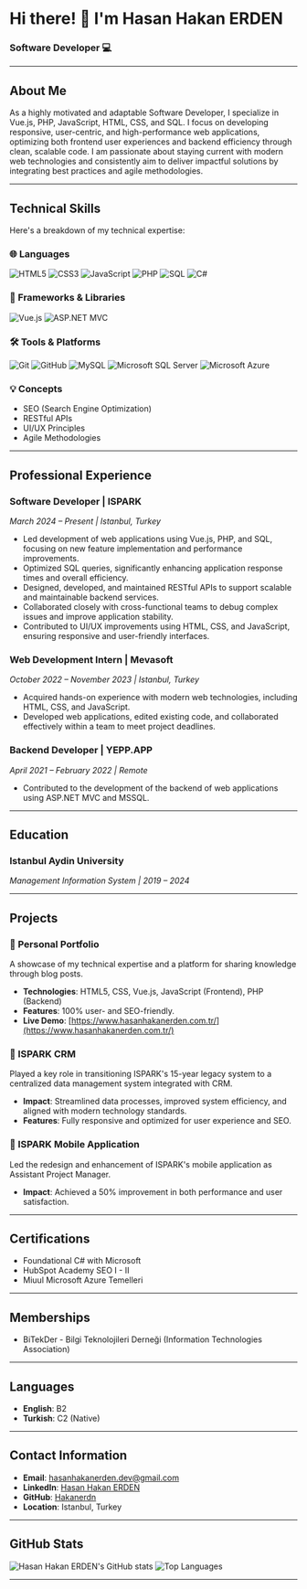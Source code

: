 # Hi there! 👋 I'm Hasan Hakan ERDEN

### Software Developer 💻

---

## About Me

As a highly motivated and adaptable Software Developer, I specialize in Vue.js, PHP, JavaScript, HTML, CSS, and SQL. I focus on developing responsive, user-centric, and high-performance web applications, optimizing both frontend user experiences and backend efficiency through clean, scalable code. I am passionate about staying current with modern web technologies and consistently aim to deliver impactful solutions by integrating best practices and agile methodologies.

---

## Technical Skills

Here's a breakdown of my technical expertise:

### 🌐 Languages
![HTML5](https://img.shields.io/badge/HTML5-E34F26?style=for-the-badge&logo=html5&logoColor=white)
![CSS3](https://img.shields.io/badge/CSS3-1572B6?style=for-the-badge&logo=css3&logoColor=white)
![JavaScript](https://img.shields.io/badge/JavaScript-F7DF1E?style=for-the-badge&logo=javascript&logoColor=black)
![PHP](https://img.shields.io/badge/PHP-777BB4?style=for-the-badge&logo=php&logoColor=white)
![SQL](https://img.shields.io/badge/SQL-4479A1?style=for-the-badge&logo=mysql&logoColor=white)
![C#](https://img.shields.io/badge/C%23-239120?style=for-the-badge&logo=c-sharp&logoColor=white)

### 🚀 Frameworks & Libraries
![Vue.js](https://img.shields.io/badge/Vue.js-4FC08D?style=for-the-badge&logo=vuedotjs&logoColor=white)
![ASP.NET MVC](https://img.shields.io/badge/ASP.NET%20MVC-512BD4?style=for-the-badge&logo=dot-net&logoColor=white)

### 🛠️ Tools & Platforms
![Git](https://img.shields.io/badge/Git-F05032?style=for-the-badge&logo=git&logoColor=white)
![GitHub](https://img.shields.io/badge/GitHub-100000?style=for-the-badge&logo=github&logoColor=white)
![MySQL](https://img.shields.io/badge/MySQL-4479A1?style=for-the-badge&logo=mysql&logoColor=white)
![Microsoft SQL Server](https://img.shields.io/badge/Microsoft%20SQL%20Server-CC2927?style=for-the-badge&logo=microsoft-sql-server&logoColor=white)
![Microsoft Azure](https://img.shields.io/badge/Microsoft%20Azure-0078D4?style=for-the-badge&logo=microsoft-azure&logoColor=white)

### 💡 Concepts
*   SEO (Search Engine Optimization)
*   RESTful APIs
*   UI/UX Principles
*   Agile Methodologies

---

## Professional Experience

### Software Developer | ISPARK
_March 2024 – Present | Istanbul, Turkey_

*   Led development of web applications using Vue.js, PHP, and SQL, focusing on new feature implementation and performance improvements.
*   Optimized SQL queries, significantly enhancing application response times and overall efficiency.
*   Designed, developed, and maintained RESTful APIs to support scalable and maintainable backend services.
*   Collaborated closely with cross-functional teams to debug complex issues and improve application stability.
*   Contributed to UI/UX improvements using HTML, CSS, and JavaScript, ensuring responsive and user-friendly interfaces.

### Web Development Intern | Mevasoft
_October 2022 – November 2023 | Istanbul, Turkey_

*   Acquired hands-on experience with modern web technologies, including HTML, CSS, and JavaScript.
*   Developed web applications, edited existing code, and collaborated effectively within a team to meet project deadlines.

### Backend Developer | YEPP.APP
_April 2021 – February 2022 | Remote_

*   Contributed to the development of the backend of web applications using ASP.NET MVC and MSSQL.

---

## Education

### Istanbul Aydin University
_Management Information System | 2019 – 2024_

---

## Projects

### 🚀 Personal Portfolio
A showcase of my technical expertise and a platform for sharing knowledge through blog posts.
*   **Technologies**: HTML5, CSS, Vue.js, JavaScript (Frontend), PHP (Backend)
*   **Features**: 100% user- and SEO-friendly.
*   **Live Demo**: [https://www.hasanhakanerden.com.tr/](https://www.hasanhakanerden.com.tr/)

### 💼 ISPARK CRM
Played a key role in transitioning ISPARK's 15-year legacy system to a centralized data management system integrated with CRM.
*   **Impact**: Streamlined data processes, improved system efficiency, and aligned with modern technology standards.
*   **Features**: Fully responsive and optimized for user experience and SEO.

### 📱 ISPARK Mobile Application
Led the redesign and enhancement of ISPARK's mobile application as Assistant Project Manager.
*   **Impact**: Achieved a 50% improvement in both performance and user satisfaction.

---

## Certifications

*   Foundational C# with Microsoft
*   HubSpot Academy SEO I - II
*   Miuul Microsoft Azure Temelleri

---

## Memberships

*   BiTekDer - Bilgi Teknolojileri Derneği (Information Technologies Association)

---

## Languages

*   **English**: B2
*   **Turkish**: C2 (Native)

---

## Contact Information

*   **Email**: hasanhakanerden.dev@gmail.com
*   **LinkedIn**: [Hasan Hakan ERDEN](https://www.linkedin.com/in/hasanhakanerden/)
*   **GitHub**: [Hakanerdn](https://github.com/Hakanerdn)
*   **Location**: Istanbul, Turkey

---

## GitHub Stats

![Hasan Hakan ERDEN's GitHub stats](https://github-readme-stats.vercel.app/api?username=Hakanerdn&show_icons=true&theme=radical)
![Top Languages](https://github-readme-stats.vercel.app/api/top-langs/?username=Hakanerdn&layout=compact&theme=radical)

---
